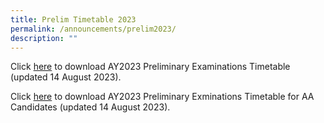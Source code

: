 ```yaml
---
title: Prelim Timetable 2023
permalink: /announcements/prelim2023/
description: ""
---
```

Click [here](/files/Announcements/2023_prelim_schedule_14%20aug.pdf) to download AY2023 Preliminary Examinations Timetable (updated 14 August 2023).

Click [here](/files/Announcements/2023_prelim_schedule_14%20aug_aa.pdf) to download AY2023 Preliminary Exminations Timetable for AA Candidates (updated 14 August 2023).